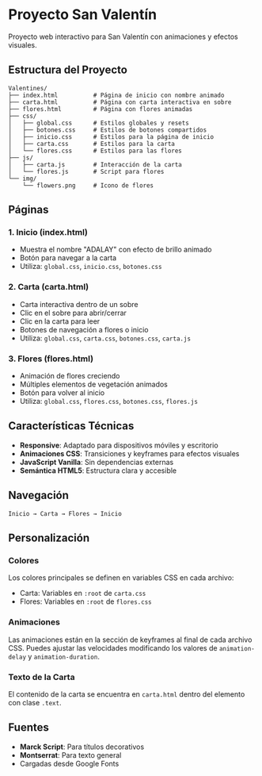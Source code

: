 # Proyecto San Valentín

Proyecto web interactivo para San Valentín con animaciones y efectos visuales.

## Estructura del Proyecto

```
Valentines/
├── index.html          # Página de inicio con nombre animado
├── carta.html          # Página con carta interactiva en sobre
├── flores.html         # Página con flores animadas
├── css/
│   ├── global.css      # Estilos globales y resets
│   ├── botones.css     # Estilos de botones compartidos
│   ├── inicio.css      # Estilos para la página de inicio
│   ├── carta.css       # Estilos para la carta
│   └── flores.css      # Estilos para las flores
├── js/
│   ├── carta.js        # Interacción de la carta
│   └── flores.js       # Script para flores
└── img/
    └── flowers.png     # Icono de flores
```

## Páginas

### 1. Inicio (index.html)
- Muestra el nombre "ADALAY" con efecto de brillo animado
- Botón para navegar a la carta
- Utiliza: `global.css`, `inicio.css`, `botones.css`

### 2. Carta (carta.html)
- Carta interactiva dentro de un sobre
- Clic en el sobre para abrir/cerrar
- Clic en la carta para leer
- Botones de navegación a flores o inicio
- Utiliza: `global.css`, `carta.css`, `botones.css`, `carta.js`

### 3. Flores (flores.html)
- Animación de flores creciendo
- Múltiples elementos de vegetación animados
- Botón para volver al inicio
- Utiliza: `global.css`, `flores.css`, `botones.css`, `flores.js`

## Características Técnicas

- **Responsive**: Adaptado para dispositivos móviles y escritorio
- **Animaciones CSS**: Transiciones y keyframes para efectos visuales
- **JavaScript Vanilla**: Sin dependencias externas
- **Semántica HTML5**: Estructura clara y accesible

## Navegación

```
Inicio → Carta → Flores → Inicio
```

## Personalización

### Colores
Los colores principales se definen en variables CSS en cada archivo:
- Carta: Variables en `:root` de `carta.css`
- Flores: Variables en `:root` de `flores.css`

### Animaciones
Las animaciones están en la sección de keyframes al final de cada archivo CSS.
Puedes ajustar las velocidades modificando los valores de `animation-delay` y `animation-duration`.

### Texto de la Carta
El contenido de la carta se encuentra en `carta.html` dentro del elemento con clase `.text`.

## Fuentes

- **Marck Script**: Para títulos decorativos
- **Montserrat**: Para texto general
- Cargadas desde Google Fonts

